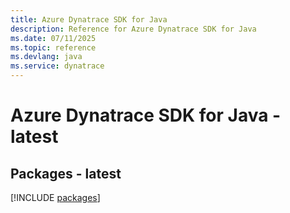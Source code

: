 ```yaml
---
title: Azure Dynatrace SDK for Java
description: Reference for Azure Dynatrace SDK for Java
ms.date: 07/11/2025
ms.topic: reference
ms.devlang: java
ms.service: dynatrace
---
```

# Azure Dynatrace SDK for Java - latest
## Packages - latest
[!INCLUDE [packages](dynatrace-index.md)]